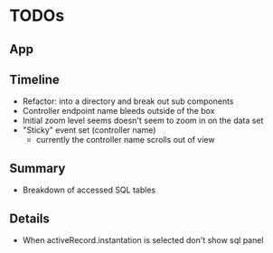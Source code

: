 # TODOs

## App

## Timeline

- Refactor: into a directory and break out sub components
- Controller endpoint name bleeds outside of the box
- Initial zoom level seems doesn't seem to zoom in on the data set
- "Sticky" event set (controller name)
  - currently the controller name scrolls out of view

## Summary

- Breakdown of accessed SQL tables

## Details

- When activeRecord.instantation is selected don't show sql panel

